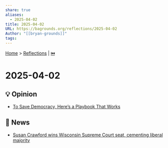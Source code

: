 ```yaml
---
share: true
aliases:
  - 2025-04-02
title: 2025-04-02
URL: https://bagrounds.org/reflections/2025-04-02
Author: "[[bryan-grounds]]"
tags: 
---
```

[Home](../index.md) > [Reflections](./index.md) | [⏮️](./2025-04-01.md)  
# 2025-04-02  
## 💡 Opinion  
- [To Save Democracy, Here’s a Playbook That Works](../videos/to-save-democracy-heres-a-playbook-that-works.md)  
  
## 📰 News  
- [Susan Crawford wins Wisconsin Supreme Court seat, cementing liberal majority](../videos/susan-crawford-wins-wisconsin-supreme-court-seat-cementing-liberal-majority.md)  
